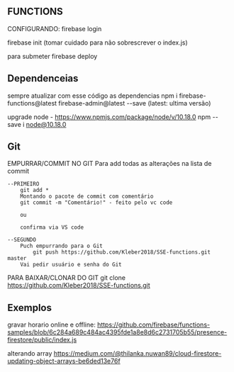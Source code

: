 ## FUNCTIONS 

CONFIGURANDO:
   firebase login
   
   firebase init
   (tomar cuidado para não sobrescrever o index.js)
   
para submeter
   firebase deploy

## Dependenceias

sempre atualizar com esse código as dependencias
   npm i firebase-functions@latest firebase-admin@latest --save
   (latest: ultima versão)

upgrade node - https://www.npmjs.com/package/node/v/10.18.0
npm --save  i node@10.18.0

## Git

EMPURRAR/COMMIT NO GIT
Para add todas as alterações na lista de commit

    --PRIMEIRO
        git add *
        Montando o pacote de commit com comentário
        git commit -m "Comentário!" - feito pelo vc code

        ou

        confirma via VS code

    --SEGUNDO
        Puch empurrando para o Git
            git push https://github.com/Kleber2018/SSE-functions.git master
        Vai pedir usuário e senha do Git


PARA BAIXAR/CLONAR DO GIT
    git clone https://github.com/Kleber2018/SSE-functions.git



## Exemplos

gravar horario online e offline: https://github.com/firebase/functions-samples/blob/6c284a689c484ac4395fde1a8e8d6c2731705b55/presence-firestore/public/index.js

alterando array
https://medium.com/@thilanka.nuwan89/cloud-firestore-updating-object-arrays-be6ded13e76f


